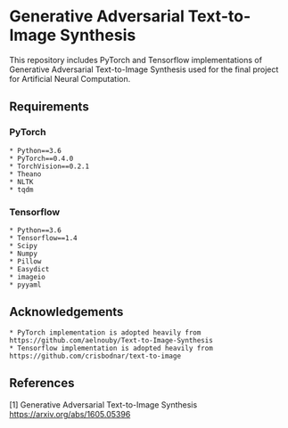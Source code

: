 # Generative Adversarial Text-to-Image Synthesis

This repository includes PyTorch and Tensorflow implementations of Generative Adversarial Text-to-Image Synthesis used for the final project for Artificial Neural Computation.

## Requirements
### PyTorch
	* Python==3.6
	* PyTorch==0.4.0
	* TorchVision==0.2.1
	* Theano
	* NLTK
	* tqdm
### Tensorflow
	* Python==3.6
	* Tensorflow==1.4
	* Scipy
	* Numpy
	* Pillow
	* Easydict
	* imageio
	* pyyaml

## Acknowledgements
	* PyTorch implementation is adopted heavily from https://github.com/aelnouby/Text-to-Image-Synthesis
	* Tensorflow implementation is adopted heavily from https://github.com/crisbodnar/text-to-image

## References
[1] Generative Adversarial Text-to-Image Synthesis https://arxiv.org/abs/1605.05396
